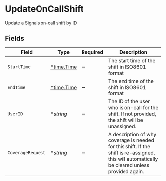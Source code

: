 # UpdateOnCallShift

Update a Signals on-call shift by ID


## Fields

| Field                                                                                                                                          | Type                                                                                                                                           | Required                                                                                                                                       | Description                                                                                                                                    |
| ---------------------------------------------------------------------------------------------------------------------------------------------- | ---------------------------------------------------------------------------------------------------------------------------------------------- | ---------------------------------------------------------------------------------------------------------------------------------------------- | ---------------------------------------------------------------------------------------------------------------------------------------------- |
| `StartTime`                                                                                                                                    | [*time.Time](https://pkg.go.dev/time#Time)                                                                                                     | :heavy_minus_sign:                                                                                                                             | The start time of the shift in ISO8601 format.                                                                                                 |
| `EndTime`                                                                                                                                      | [*time.Time](https://pkg.go.dev/time#Time)                                                                                                     | :heavy_minus_sign:                                                                                                                             | The end time of the shift in ISO8601 format.                                                                                                   |
| `UserID`                                                                                                                                       | **string*                                                                                                                                      | :heavy_minus_sign:                                                                                                                             | The ID of the user who is on-call for the shift. If not provided, the shift will be unassigned.                                                |
| `CoverageRequest`                                                                                                                              | **string*                                                                                                                                      | :heavy_minus_sign:                                                                                                                             | A description of why coverage is needed for this shift. If the shift is re-assigned, this will automatically be cleared unless provided again. |